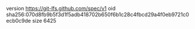 version https://git-lfs.github.com/spec/v1
oid sha256:070d8fb9b5f3d1f5adb418702b650f6b1c28c4fbcd29a4f0eb9721c0ecb0c9de
size 6425
